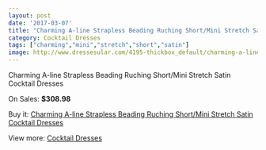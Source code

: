 ```yaml
---
layout: post
date: '2017-03-07'
title: "Charming A-line Strapless Beading Ruching Short/Mini Stretch Satin Cocktail Dresses"
category: Cocktail Dresses
tags: ["charming","mini","stretch","short","satin"]
image: http://www.dressesular.com/4195-thickbox_default/charming-a-line-strapless-beading-ruching-short-mini-stretch-satin-cocktail-dresses.jpg
---
```

Charming A-line Strapless Beading Ruching Short/Mini Stretch Satin Cocktail Dresses

On Sales: **$308.98**
<a href="https://www.dressesular.com/cocktail-dresses/1898-charming-a-line-strapless-beading-ruching-short-mini-stretch-satin-cocktail-dresses.html"><amp-img layout="responsive" width="600" height="600" src="//www.dressesular.com/4195-thickbox_default/charming-a-line-strapless-beading-ruching-short-mini-stretch-satin-cocktail-dresses.jpg" alt="Charming A-line Strapless Beading Ruching Short/Mini Stretch Satin Cocktail Dresses 0" /></a>

Buy it: [Charming A-line Strapless Beading Ruching Short/Mini Stretch Satin Cocktail Dresses](https://www.dressesular.com/cocktail-dresses/1898-charming-a-line-strapless-beading-ruching-short-mini-stretch-satin-cocktail-dresses.html "Charming A-line Strapless Beading Ruching Short/Mini Stretch Satin Cocktail Dresses")

View more: [Cocktail Dresses](https://www.dressesular.com/12-cocktail-dresses "Cocktail Dresses")